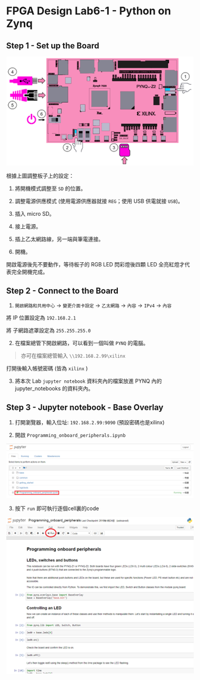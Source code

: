 FPGA Design Lab6-1 - Python on Zynq
==================================
## Step 1 - Set up the Board

![Set up](images/pynqz2_setup.png)

根據上圖調整板子上的設定：

1. 將開機模式調整至 `SD` 的位置。

2. 調整電源供應模式 (使用電源供應器就接 `REG`；使用 USB 供電就接 `USB`)。

3. 插入 micro SD。

4. 接上電源。

5. 插上乙太網路線，另一端與筆電連接。

6. 開機。

開啟電源後先不要動作，等待板子的 RGB LED 閃彩燈後四顆 LED 全亮紅燈才代表完全開機完成。

## Step 2 - Connect to the Board

1. `開啟網路和共用中心` -> `變更介面卡設定` -> `乙太網路` -> `內容` -> `IPv4` -> `內容`

  將 IP 位置設定為 `192.168.2.1`

  將 子網路遮罩設定為 `255.255.255.0`

2. 在檔案總管下開啟網路，可以看到一個叫做 `PYNQ` 的電腦。

  > 亦可在檔案總管輸入 `\\192.168.2.99\xilinx`

  打開後輸入帳號密碼 (皆為 `xilinx` )

3. 將本次 Lab `jupyter notebook` 資料夾內的檔案放進 PYNQ 內的 jupyter_notebooks 的資料夾內。

## Step 3 - Jupyter notebook - Base Overlay

1. 打開瀏覽器，輸入位址: `192.168.2.99:9090` (預設密碼也是xilinx)

2. 開啟 `Programming_onboard_peripherals.ipynb`

![Jupyter Notebook](images/jupyter_notebook.png)

3. 按下 `run` 即可執行逐個cell裏的code

![run](images/run.png)
